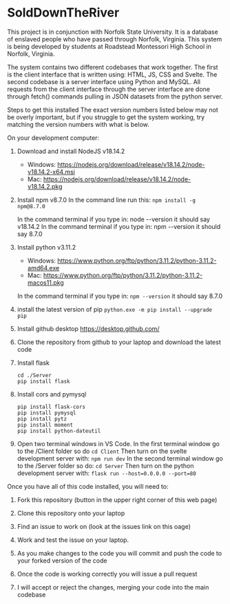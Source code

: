 # SoldDownTheRiver

This project is in conjunction with Norfolk State University. It is a database of enslaved people who have 
passed through Norfolk, Virginia. This system is being developed by students at Roadstead Montessori High School in Norfolk, Virginia.

The system contains two different codebases that work together. The first is the client interface that is written using: HTML, JS, CSS and Svelte. The second codebase is a server interface using Python and MySQL. All requests from the client interface through the server interface are done through fetch() commands pulling in JSON datasets from the python server.

Steps to get this installed
The exact version numbers listed below may not be overly important, but if you struggle to get the system working, try matching the version numbers with what is below.

On your development computer:
1.	Download and install NodeJS v18.14.2
	- Windows: https://nodejs.org/download/release/v18.14.2/node-v18.14.2-x64.msi
	- Mac: https://nodejs.org/download/release/v18.14.2/node-v18.14.2.pkg

2. Install npm  v8.7.0
In the command line run this:
```npm install -g npm@8.7.0```

	In the command terminal if you type in: node --version it should say v18.14.2
	In the command terminal if you type in: npm --version it should say 8.7.0 

3.	Install python v3.11.2
	- Windows: https://www.python.org/ftp/python/3.11.2/python-3.11.2-amd64.exe
	- Mac: https://www.python.org/ftp/python/3.11.2/python-3.11.2-macos11.pkg

	In the command terminal if you type in: `npm --version` it should say 8.7.0 

4. install the latest version of pip `python.exe -m pip install --upgrade pip`

5. Install github desktop https://desktop.github.com/

6. Clone the repository from github to your laptop and download the latest code

7. Install flask
	```
	cd ./Server
	pip install flask
	```

8. Install cors and pymysql
	```
	pip install flask-cors
	pip install pymysql
	pip install pytz
	pip install moment
	pip install python-dateutil
	```

9. Open two terminal windows in VS Code.
	In the first terminal window go to the /Client folder so do `cd Client` Then turn on the svelte development server with: `npm run dev`
	In the second terminal window go to the /Server folder so do: `cd Server` Then turn on the python development server with: `flask run --host=0.0.0.0 --port=80`
	

Once you have all of this code installed, 
you will need to:

1. Fork this repository (button in the upper right corner of this web page)

2. Clone this repository onto your laptop

3. Find an issue to work on (look at the issues link on this oage)

4. Work and test the issue on your laptop.

5. As you make changes to the code you will commit and push the code to your forked version of the code

6. Once the code is working correctly you will issue a pull request

7. I will accept or reject the changes, merging your code into the main codebase
